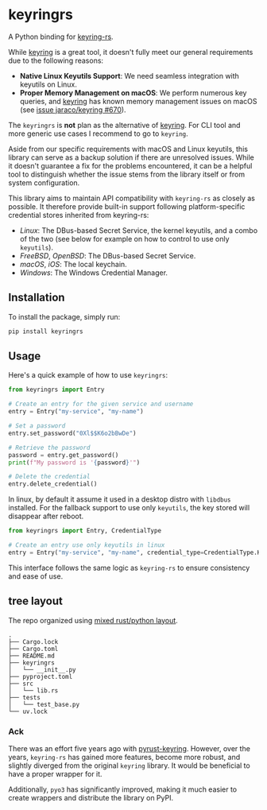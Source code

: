 # keyringrs

A Python binding for [keyring-rs](https://github.com/hwchen/keyring-rs).

While [keyring](https://github.com/jaraco/keyring) is a great tool, it doesn't fully meet our general requirements due to the following reasons:

- **Native Linux Keyutils Support**: We need seamless integration with keyutils on Linux.  
- **Proper Memory Management on macOS**: We perform numerous key queries, and [keyring](https://github.com/jaraco/keyring) has known memory management issues on macOS (see [issue jaraco/keyring #670](https://github.com/jaraco/keyring/issues/670)).

The `keyringrs` is **not** plan as the alternative of [keyring](https://github.com/jaraco/keyring).
For CLI tool and more generic use cases I recommend to go to `keyring`.

Aside from our specific requirements with macOS and Linux keyutils, this library can serve as a backup solution if there are unresolved issues. 
While it doesn't guarantee a fix for the problems encountered, it can be a helpful tool to distinguish whether the issue stems from the library itself or from system configuration.

This library aims to maintain API compatibility with `keyring-rs` as closely as possible.
It therefore provide built-in support following platform-specific credential stores inherited from keyring-rs:

* _Linux_: The DBus-based Secret Service, the kernel keyutils, and a combo of the two (see below for example on how to control to use only `keyutils`).
* _FreeBSD_, _OpenBSD_: The DBus-based Secret Service.
* _macOS_, _iOS_: The local keychain.
* _Windows_: The Windows Credential Manager.

## Installation

To install the package, simply run:

```bash
pip install keyringrs
```

## Usage

Here's a quick example of how to use `keyringrs`:

```python
from keyringrs import Entry

# Create an entry for the given service and username
entry = Entry("my-service", "my-name")

# Set a password
entry.set_password("0Xl$$K6o2bBwDe")

# Retrieve the password
password = entry.get_password()
print(f"My password is '{password}'")

# Delete the credential
entry.delete_credential()
```

In linux, by default it assume it used in a desktop distro with `libdbus` installed.
For the fallback support to use only `keyutils`, the key stored will disappear after reboot.

```python
from keyringrs import Entry, CredentialType

# Create an entry use only keyutils in linux
entry = Entry("my-service", "my-name", credential_type=CredentialType.KeyUtils)
```

This interface follows the same logic as `keyring-rs` to ensure consistency and ease of use.

## tree layout

The repo organized using [mixed rust/python layout](https://www.maturin.rs/project_layout.html#mixed-rustpython-project).

```
.
├── Cargo.lock
├── Cargo.toml
├── README.md
├── keyringrs
│   └── __init__.py
├── pyproject.toml
├── src
│   └── lib.rs
├── tests
│   └── test_base.py
└── uv.lock
```

### Ack

There was an effort five years ago with [pyrust-keyring](https://github.com/dk26/pyrust-keyring). 
However, over the years, `keyring-rs` has gained more features, become more robust, and slightly diverged from the original `keyring` library. 
It would be beneficial to have a proper wrapper for it. 

Additionally, `pyo3` has significantly improved, making it much easier to create wrappers and distribute the library on PyPI.
